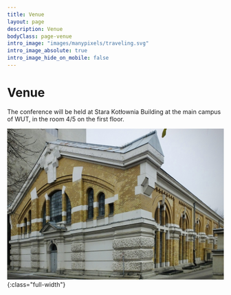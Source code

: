 ```yaml
---
title: Venue
layout: page
description: Venue
bodyClass: page-venue
intro_image: "images/manypixels/traveling.svg"
intro_image_absolute: true
intro_image_hide_on_mobile: false
---
```


# Venue 

The conference will be held at Stara Kotłownia Building at the main campus of WUT, in the room 4/5 on the first floor.

![Stara Kotłownia Building](/images/photos/sk.jpeg){:class="full-width"}
